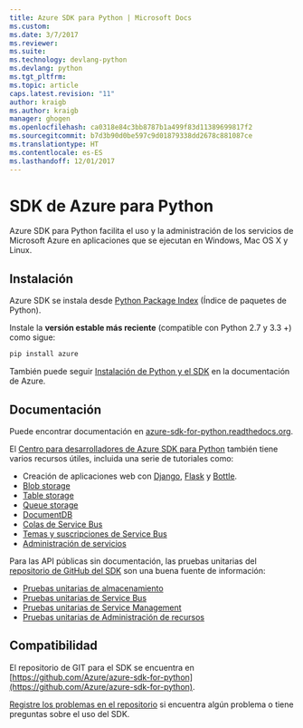 ```yaml
---
title: Azure SDK para Python | Microsoft Docs
ms.custom: 
ms.date: 3/7/2017
ms.reviewer: 
ms.suite: 
ms.technology: devlang-python
ms.devlang: python
ms.tgt_pltfrm: 
ms.topic: article
caps.latest.revision: "11"
author: kraigb
ms.author: kraigb
manager: ghogen
ms.openlocfilehash: ca0318e84c3bb8787b1a499f83d11389699817f2
ms.sourcegitcommit: b7d3b90d0be597c9d01879338dd2678c881087ce
ms.translationtype: HT
ms.contentlocale: es-ES
ms.lasthandoff: 12/01/2017
---
```

# <a name="azure-sdk-for-python"></a>SDK de Azure para Python

Azure SDK para Python facilita el uso y la administración de los servicios de Microsoft Azure en aplicaciones que se ejecutan en Windows, Mac OS X y Linux.

## <a name="installation"></a>Instalación

Azure SDK se instala desde [Python Package Index](https://pypi.python.org/pypi/azure) (Índice de paquetes de Python).

Instale la **versión estable más reciente** (compatible con Python 2.7 y 3.3 +) como sigue:

```bash
pip install azure
```

También puede seguir [Instalación de Python y el SDK](https://azure.microsoft.com/documentation/articles/python-how-to-install/) en la documentación de Azure.

## <a name="documentation"></a>Documentación

Puede encontrar documentación en [azure-sdk-for-python.readthedocs.org](http://azure-sdk-for-python.readthedocs.org/en/latest/index.html).

El [Centro para desarrolladores de Azure SDK para Python](http://azure.microsoft.com/develop/python/) también tiene varios recursos útiles, incluida una serie de tutoriales como:

  - Creación de aplicaciones web con [Django](https://docs.microsoft.com/azure/app-service-web/web-sites-python-create-deploy-django-app), [Flask](https://docs.microsoft.com/azure/app-service-web/web-sites-python-create-deploy-flask-app) y [Bottle](https://docs.microsoft.com/azure/app-service-web/web-sites-python-create-deploy-bottle-app).
  - [Blob storage](https://docs.microsoft.com/azure/storage/storage-python-how-to-use-blob-storage)
  - [Table storage](https://docs.microsoft.com/azure/storage/storage-python-how-to-use-table-storage)
  - [Queue storage](https://docs.microsoft.com/azure/storage/storage-python-how-to-use-queue-storage)
  - [DocumentDB](https://docs.microsoft.com/azure/documentdb/documentdb-python-application)
  - [Colas de Service Bus](https://docs.microsoft.com/azure/service-bus-messaging/service-bus-python-how-to-use-queues)
  - [Temas y suscripciones de Service Bus](https://docs.microsoft.com/azure/service-bus-messaging/service-bus-python-how-to-use-topics-subscriptions)
  - [Administración de servicios](https://docs.microsoft.com/azure/cloud-services/cloud-services-python-how-to-use-service-management)

Para las API públicas sin documentación, las pruebas unitarias del [repositorio de GitHub del SDK](https://github.com/Azure/azure-sdk-for-python) son una buena fuente de información:

- [Pruebas unitarias de almacenamiento](https://github.com/Azure/azure-storage-python/tree/master/tests)
- [Pruebas unitarias de Service Bus](https://github.com/Azure/azure-sdk-for-python/tree/master/azure-servicebus/tests)
- [Pruebas unitarias de Service Management](https://github.com/Azure/azure-sdk-for-python/tree/master/azure-servicemanagement-legacy/tests)
- [Pruebas unitarias de Administración de recursos](https://github.com/Azure/azure-sdk-for-python/tree/master/azure-mgmt/tests)

## <a name="support"></a>Compatibilidad

El repositorio de GIT para el SDK se encuentra en [https://github.com/Azure/azure-sdk-for-python](https://github.com/Azure/azure-sdk-for-python).

[Registre los problemas en el repositorio](https://github.com/Azure/azure-sdk-for-python/issues) si encuentra algún problema o tiene preguntas sobre el uso del SDK.
